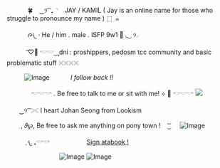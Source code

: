 ‎ ‎ ‎ ‎ ‎ ‎ ‎ ‎ ‎ ‎ ‎ ‎ 🍀 ⠀‿୨ ͡ ₊◝⠀ JAY  / KAMIL ( Jay is an online name for those who struggle to pronounce my name ) ⬚  ִ    ๑

‎ ‎ ‎ ‎ ‎ ‎ ‎ ‎ ‎ ‎ ‎ ‎ ᰍ𐔌 ·   ִHe / him . male . ISFP 9w1 🦭 ◟  ͜ ׄ  ִ୨𓂂
   
‎ ‎ ‎ ‎ ‎ ‎ ‎ ‎ ‎ ‎ ‎ ‎  ͡♡𝅼  𓎢𓎟 ͜    ۪۪۪  dni : proshippers, pedosm tcc community and basic problematic stuff 𓏴𓏴𓏴𓏴

‎ ‎ ‎ ‎ ‎ ‎ ‎ ‎ ‎ ‎ ![Image](https://wilardo.crd.co/assets/images/gallery25/476bb07c.gif?v=e2d503a4)  ‎ ‎ ‎  ‎ ‎  ‎ ‎  ‎ ‎ ‎ ‎ *I follow back !!*
 
‎ ‎ ‎ ‎ ‎ ‎ ‎ ‎ ‎ ‎ ‎ ‎ ‎ ‎  𓎢𓎟𓎡 . Be free to talk to me or sit with me! ⟡ 🪷 𓎢𓎟𓎡 ![](https://komarev.com/ghpvc/?username=your-Deliciouscheesecake&color=ff99be&-username&label=Cuties)

‎ ‎ ‎ ‎ ‎ ‎ ‎ ‎‿୨ ͡  𓏵 I heart Johan Seong from Lookism   

‎ ‎ ‎ ‎ ‎‎ ‎ ‎ ‎  , 𝜗℘, Be free to ask me anything on pony town !  ‎ ‎ ‎ ‎  ͜͝   ‎ ‎ ‎ ‎ ‎   ![Image](https://files.catbox.moe/zgrkkx.gif)
 
‎ ‎ ‎ ‎ ‎ ‎ ‎ ‎ ‎ ‎ ‎ ‎  ִֶ𐔌 ₊𓎡𓎡   ‎ ‎ ‎ ‎  ‎ ‎ ‎ ‎  ‎ ‎ ‎ ‎  ‎ ‎ ‎ ‎  ‎ ‎ ‎ ‎  [Sign atabook !](https://cakeycake.atabook.org/) 


‎ ‎ ‎ ‎ ‎ ‎ ‎ ‎ ‎ ‎ ‎ ‎ ‎ ‎ ‎ ‎ ‎ ‎ ‎ ‎ ‎ ‎ ‎ ‎ ‎ ‎ ‎ ‎ ‎ ‎ ![Image](https://wilardo.crd.co/assets/images/gallery08/8a4b4f7d.png?v=e2d503a4) ![Image](https://wilardo.crd.co/assets/images/gallery08/28e83158.png?v=e2d503a4)  


